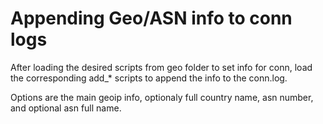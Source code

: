 Appending Geo/ASN info to conn logs
===================================

After loading the desired scripts from geo folder to set info for conn, load the corresponding add_* scripts to append the info to the conn.log.

Options are the main geoip info, optionaly full country name, asn number, and optional asn full name.
